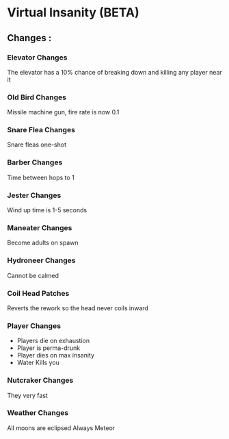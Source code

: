 # Virtual Insanity (BETA)

## Changes :

### Elevator Changes
The elevator has a 10% chance of breaking down and killing any player near it

### Old Bird Changes
Missile machine gun, fire rate is now 0.1

### Snare Flea Changes
Snare fleas one-shot

### Barber Changes
Time between hops to 1

### Jester Changes
Wind up time is 1-5 seconds

### Maneater Changes
Become adults on spawn

### Hydroneer Changes
Cannot be calmed

### Coil Head Patches
Reverts the rework so the head never coils inward

### Player Changes
- Players die on exhaustion
- Player is perma-drunk
- Player dies on max insanity
- Water Kills you

### Nutcraker Changes
They very fast

### Weather Changes
All moons are eclipsed
Always Meteor
